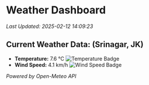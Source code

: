 
# Weather Dashboard

_Last Updated: 2025-02-12 14:09:23_

## Current Weather Data: (Srinagar, JK)
- **Temperature:** 7.6 °C ![Temperature Badge](https://img.shields.io/badge/Temperature-Low%20Temp-blue)
- **Wind Speed:** 4.1 km/h ![Wind Speed Badge](https://img.shields.io/badge/Wind%20Speed-Light%20Wind-blue)

*Powered by Open-Meteo API*
